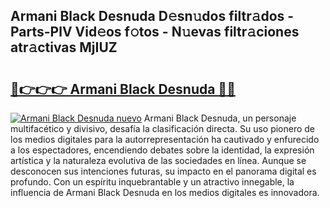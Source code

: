 ## Armani Black Desnuda D𝚎sn𝚞dos filtr𝚊dos - Parts-PlV Vid𝚎os f𝚘tos - N𝚞evas filtr𝚊ciones atr𝚊ctivas MjIUZ

# <h2><a href="http://mbc3kpb.tromn.icu/?c=Armani+Black+Desnuda">🔗👉👉👉 Armani Black Desnuda 🔗🔗</a></h2>

[![Armani Black Desnuda nuevo](https://i.imgur.com/pEAQMta.gif)](http://mbc3kpb.tromn.icu/?c=Armani+Black+Desnuda)
Armani Black Desnuda, un personaje multifacético y divisivo, desafía la clasificación directa. Su uso pionero de los medios digitales para la autorrepresentación ha cautivado y enfurecido a los espectadores, encendiendo debates sobre la identidad, la expresión artística y la naturaleza evolutiva de las sociedades en línea. Aunque se desconocen sus intenciones futuras, su impacto en el panorama digital es profundo. Con un espíritu inquebrantable y un atractivo innegable, la influencia de Armani Black Desnuda en los medios digitales es innovadora.
